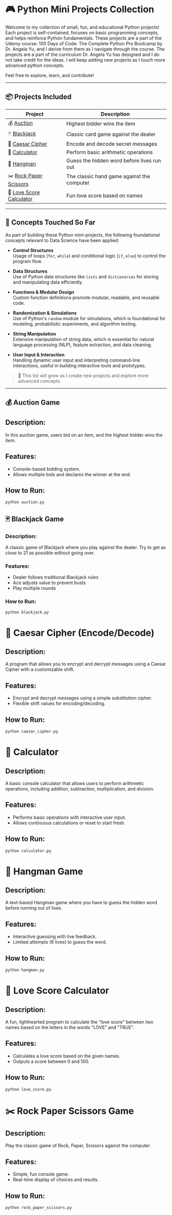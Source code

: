 # 🎮 Python Mini Projects Collection

Welcome to my collection of small, fun, and educational Python projects! Each project is self-contained, focuses on basic programming concepts, and helps reinforce Python fundamentals. These projects are a part of the Udemy course: 100 Days of Code: The Complete Python Pro Bootcamp by Dr. Angela Yu, and I derive from them as I navigate through the course. The projects are a part of the curriculum Dr. Angela Yu has designed and I do not take credit for the ideas. I will keep adding new projects as I touch more advanced python concepts.

Feel free to explore, learn, and contribute!

---

## 📦 Projects Included

| Project | Description |
|--------|-------------|
| 💰 [Auction](#-auction-game) | Highest bidder wins the item |
| 🃏 [Blackjack](#-blackjack-game) | Classic card game against the dealer |
| 🔐 [Caesar Cipher](#-caesar-cipher-encodedecode) | Encode and decode secret messages |
| 🧮 [Calculator](#-calculator) | Perform basic arithmetic operations |
| 🎯 [Hangman](#-hangman-game) | Guess the hidden word before lives run out |
| ✂️ [Rock Paper Scissors](#-rock-paper-scissors-game) | The classic hand game against the computer |
| 💖 [Love Score Calculator](#-love-score-calculator) | Fun love score based on names |

---

## 🧠 Concepts Touched So Far

As part of building these Python mini-projects, the following foundational concepts relevant to Data Science have been applied:

- **Control Structures**  
  Usage of loops (`for`, `while`) and conditional logic (`if`, `else`) to control the program flow.

- **Data Structures**  
  Use of Python data structures like `lists` and `dictionaries` for storing and manipulating data efficiently.

- **Functions & Modular Design**  
  Custom function definitions promote modular, readable, and reusable code.

- **Randomization & Simulations**  
  Use of Python's `random` module for simulations, which is foundational for modeling, probabilistic experiments, and algorithm testing.

- **String Manipulation**  
  Extensive manipulation of string data, which is essential for natural language processing (NLP), feature extraction, and data cleaning.

- **User Input & Interaction**  
  Handling dynamic user input and interpreting command-line interactions, useful in building interactive tools and prototypes.

> 🔄 This list will grow as I create new projects and explore more advanced concepts.

---

## 💰 Auction Game

## Description:
In this auction game, users bid on an item, and the highest bidder wins the item.

## Features:
- Console-based bidding system.
- Allows multiple bids and declares the winner at the end.

## How to Run:
```bash
python auction.py
```

## 🃏 Blackjack Game

### Description:
A classic game of Blackjack where you play against the dealer. Try to get as close to 21 as possible without going over.

### Features:
- Dealer follows traditional Blackjack rules
- Ace adjusts value to prevent busts
- Play multiple rounds

### How to Run:
```bash
python blackjack.py
```
# 🔐 Caesar Cipher (Encode/Decode)

## Description:
A program that allows you to encrypt and decrypt messages using a Caesar Cipher with a customizable shift.

## Features:
- Encrypt and decrypt messages using a simple substitution cipher.
- Flexible shift values for encoding/decoding.

## How to Run:
```bash
python caesar_cipher.py
```
# 🧮 Calculator

## Description:
A basic console calculator that allows users to perform arithmetic operations, including addition, subtraction, multiplication, and division.

## Features:
- Performs basic operations with interactive user input.
- Allows continuous calculations or reset to start fresh.

## How to Run:
```bash
python calculator.py
```
# 🎯 Hangman Game

## Description:
A text-based Hangman game where you have to guess the hidden word before running out of lives.

## Features:
- Interactive guessing with live feedback.
- Limited attempts (6 lives) to guess the word.

## How to Run:
```bash
python hangman.py
```

# 💖 Love Score Calculator

## Description:
A fun, lighthearted program to calculate the "love score" between two names based on the letters in the words "LOVE" and "TRUE".

## Features:
- Calculates a love score based on the given names.
- Outputs a score between 0 and 100.

## How to Run:
```bash
python love_score.py
```
# ✂️ Rock Paper Scissors Game

## Description:
Play the classic game of Rock, Paper, Scissors against the computer.

## Features:
- Simple, fun console game.
- Real-time display of choices and results.

## How to Run:
```bash
python rock_paper_scissors.py
```

